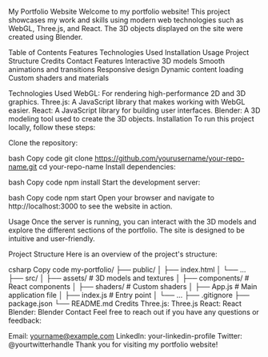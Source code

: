 My Portfolio Website
Welcome to my portfolio website! This project showcases my work and skills using modern web technologies such as WebGL, Three.js, and React. The 3D objects displayed on the site were created using Blender.

Table of Contents
Features
Technologies Used
Installation
Usage
Project Structure
Credits
Contact
Features
Interactive 3D models
Smooth animations and transitions
Responsive design
Dynamic content loading
Custom shaders and materials

Technologies Used
WebGL: For rendering high-performance 2D and 3D graphics.
Three.js: A JavaScript library that makes working with WebGL easier.
React: A JavaScript library for building user interfaces.
Blender: A 3D modeling tool used to create the 3D objects.
Installation
To run this project locally, follow these steps:

Clone the repository:

bash
Copy code
git clone https://github.com/yourusername/your-repo-name.git
cd your-repo-name
Install dependencies:

bash
Copy code
npm install
Start the development server:

bash
Copy code
npm start
Open your browser and navigate to http://localhost:3000 to see the website in action.

Usage
Once the server is running, you can interact with the 3D models and explore the different sections of the portfolio. The site is designed to be intuitive and user-friendly.

Project Structure
Here is an overview of the project's structure:

csharp
Copy code
my-portfolio/
├── public/
│   ├── index.html
│   └── ...
├── src/
│   ├── assets/          # 3D models and textures
│   ├── components/      # React components
│   ├── shaders/         # Custom shaders
│   ├── App.js           # Main application file
│   ├── index.js         # Entry point
│   └── ...
├── .gitignore
├── package.json
└── README.md
Credits
Three.js: Three.js
React: React
Blender: Blender
Contact
Feel free to reach out if you have any questions or feedback:

Email: yourname@example.com
LinkedIn: your-linkedin-profile
Twitter: @yourtwitterhandle
Thank you for visiting my portfolio website!
